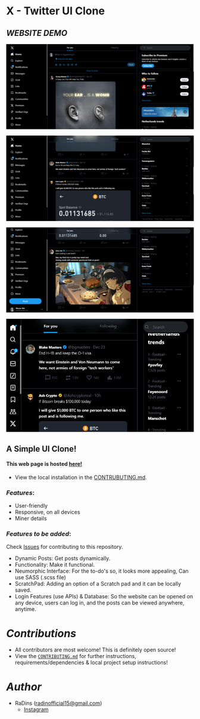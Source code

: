 
# X - Twitter UI Clone

## *WEBSITE DEMO*

![Screenshot (771)](./assets/Demo/demo-1.png)

![Screenshot (772)](./assets/Demo/demo-2.png)

![Screenshot (773)](./assets/Demo/demo-3.png)

![Screenshot (774)](./assets/Demo/demo-4.png)

## A Simple UI Clone!

#### This web page is hosted [here!](https://you-can-it.netlify.app/tasks)

- View the local installation in the [CONTRUBUTING.md](https://github.com/RaDins-18/ToDoList-App-Using-React-Tailwind-JavaScript/blob/main/CONTRIBUTING.md).

### *Features*:

* User-friendly
* Responsive, on all devices
* Miner details

### *Features to be added*:

Check [Issues](https://github.com/RaDins-18/ToDoList-App-Using-React-Tailwind-JavaScript/issues) for contributing to this repository.

* Dynamic Posts: Get posts dynamically.
* Functionality: Make it functional.
* Neumorphic Interface: For the to-do's so, it looks more appealing, Can use SASS (.scss file)
* ScratchPad: Adding an option of a Scratch pad and it can be locally saved.
* Login Features (use APIs) & Database: So the website can be opened on any device, users can log in, and the posts can be viewed anywhere, anytime.

# *Contributions*

- All contributors are most welcome! This is definitely open source!
- View the [`CONTRIBUTING.md`](https://github.com/RaDins-18/ToDoList-App-Using-React-Tailwind-JavaScript/blob/main/CONTRIBUTING.md) for further instructions, requirements/dependencies & local project setup instructions!

# *Author*

* RaDins (radinofficial15@gmail.com)
  - [Instagram](https://www.instagram.com/radinsterritory/)
